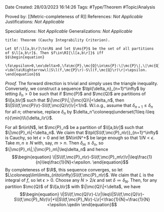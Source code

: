<div class="topSpace"></div>

Date Created: 28/03/2023 16:14:26
Tags: #Type/Theorem #Topic/Analysis

Proved by: [[Metric-completeness of R]]
References: <i>Not Applicable</i>
Justifications: <i>Not Applicable</i>

Specializations: <i>Not Applicable</i>
Generalizations: <i>Not Applicable</i>

``` ad-Theorem
title: Theorem (Cauchy Integrability Criterion).

Let $f:\l[a,b\r]\to\R$ and let $\ms{P}$ be the set of all partitions of $\l[a,b\r]$. Then $f\in\RI{\l[a,b\r]}$ iff
$$\begin{equation}
    \fa\epsilon>0,\ex\delta>0,\fa\mc{P},\mc{Q}\in\ms{P}:\|\mc{P}\|,\|\mc{Q}\|<\delta\Rightarrow\l|S\l(f,\mc{P}\r)-S\l(f,\mc{Q}\r)\r|<\epsilon.
\end{equation}$$

```

<i>Proof.</i> The forward direction is trivial and simply uses the triangle inequality. Conversely, we construct a sequence $\tpl{\delta_n}_{n=1}^\infty$ by letting $\delta_n>0$ be such that if $\mc{P}$ and $\mc{Q}$ are partitions of $\l[a,b\r]$ such that $\|\mc{P}\|,\|\mc{Q}\|<\delta_n$, then $\l|S\l(f,\mc{P}\r)-S\l(f,\mc{Q}\r)\r|<1/n$. W.l.o.g., assume that $\delta_{n+1}\leq\delta_n$ for all $n$; otherwise, replace $\delta_n$ by $\delta_n'\coloneqq\underset{1\leq i\leq n}{\min}\l\{\delta_i\r\}$.

For all $n\in\N$, let $\mc{P}_n$ be a partition of $\l[a,b\r]$ such that $\|\mc{P}_n\|<\delta_n$. We claim that $\tpl{S\l(f,\mc{P}_n\r)}_{n=1}^\infty$ is Cauchy, so let $\epsilon>0$ and let $N\in\N^+$ be large enough so that $1/N<\epsilon$. Take $m,n\geq N$ with, say, $m>n$. Then $\delta_m\leq\delta_n$, so $\|\mc{P}_n\|,\|\mc{P}_m\|\leq\delta_n$ and hence
$$\begin{equation}
    \l|S\l(f,\mc{P}_n\r)-S\l(f,\mc{P}_m\r)\r|\leq\frac{1}{n}\leq\frac{1}{N}<\epsilon.
\end{equation}$$
By completeness of $\R$, this sequence converges, so let $L\coloneqq\lim\limits_{n\to\infty}S\l(f,\mc{P}_n\r)$. We claim that $L$ is the integral of $f$, so let $\epsilon>0$. Choose any $N>2/\epsilon$ and set $\delta\coloneqq\delta_N$. Then, for any partition $\mc{Q}$ of $\l[a,b\r]$ with $\|\mc{Q}\|<\delta$, we have
$$\begin{equation}
    \l|S\l(f,\mc{Q}\r)-L\r|\leq\l|S\l(f,\mc{Q}\r)-S\l(f,\mc{P}_N\r)\r|+\l|S\l(f,\mc{P}_N\r)-L\r|<\frac{1}{N}+\frac{1}{N}<\epsilon.\qedin
\end{equation}$$
